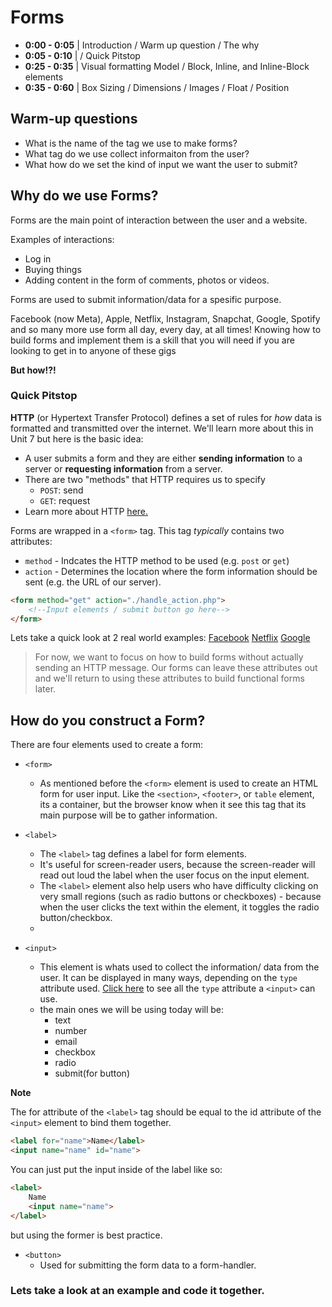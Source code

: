 # Forms

* **0:00 - 0:05** | Introduction / Warm up question / The why
* **0:05 - 0:10** | / Quick Pitstop
* **0:25 - 0:35** | Visual formatting Model / Block, Inline, and Inline-Block elements
* **0:35 - 0:60** | Box Sizing / Dimensions / Images / Float / Position

## Warm-up questions
* What is the name of the tag we use to make forms?
* What tag do we use collect informaiton from the user?
* What how do we set the kind of input we want the user to submit?

## Why do we use Forms?

Forms are the main point of interaction between the user and a website. 

Examples of interactions:
* Log in
* Buying things
* Adding content in the form of comments, photos or videos.
 
Forms are used to submit information/data for a spesific purpose.

Facebook (now Meta), Apple, Netflix, Instagram, Snapchat, Google, Spotify and so many more use form all day, every day, at all times! Knowing how to build forms and implement them is a skill that you will need if you are looking to get in to anyone of these gigs  

**But how!?!**

### Quick Pitstop
**HTTP** (or Hypertext Transfer Protocol) defines a set of rules for _how_ data is formatted and transmitted over the internet. We'll learn more about this in Unit 7 but here is the basic idea:
* A user submits a form and they are either **sending information** to a server or **requesting information** from a server.
* There are two "methods" that HTTP requires us to specify
    * `POST`: send
    * `GET`: request
* Learn more about HTTP [here.](https://www.youtube.com/watch?v=kBXQZMmiA4s)

Forms are wrapped in a `<form>` tag. This tag _typically_ contains two attributes:
* `method` - Indcates the HTTP method to be used (e.g. `post` or `get`) 
* `action` - Determines the location where the form information should be sent (e.g. the URL of our server).

```html
<form method="get" action="./handle_action.php">
    <!--Input elements / submit button go here-->
</form>
```
Lets take a quick look at 2 real world examples: [Facebook](https://www.facebook.com/login/) [Netflix](https://www.netflix.com/login) [Google](https://www.google.com/)
> For now, we want to focus on how to build forms without actually sending an HTTP message. Our forms can leave these attributes out and we'll return to using these attributes to build functional forms later. 

## How do you construct a Form?

There are four elements used to create a form: 
* `<form>`
    * As mentioned before the `<form>` element is used to create an HTML form for user input.  Like the `<section>`, `<footer>`, or `table` element, its a container, but the browser know when it see this tag that its main purpose will be to gather information.
* `<label>`
    * The `<label>` tag defines a label for form elements.
    * It's useful for screen-reader users, because the screen-reader will read out loud the label when the user focus on the input element.
    * The `<label>` element also help users who have difficulty clicking on very small regions (such as radio buttons or checkboxes) - because when the user clicks the text within the <label> element, it toggles the radio button/checkbox.
    * 
    
* `<input>`
    * This element is whats used to collect the information/ data from the user. It can be displayed in many ways, depending on the `type` attribute used. [Click here](https://www.w3schools.com/html/html_form_input_types.asp) to see all the `type` attribute a `<input>` can use.
    * the main ones we will be using today will be:
        * text
        * number
        * email
        * checkbox
        * radio
        * submit(for button)
        
**Note**

The for attribute of the `<label>` tag should be equal to the id attribute of the `<input>` element to bind them together.
```HTML
<label for="name">Name</label>
<input name="name" id="name">
```
You can just put the input inside of the label like so: 

```HTML
<label>
    Name
    <input name="name">
</label>
```
but using the former is best practice. 
* `<button>`
   *  Used for submitting the form data to a form-handler.

### Lets take a look at an example and code it together.